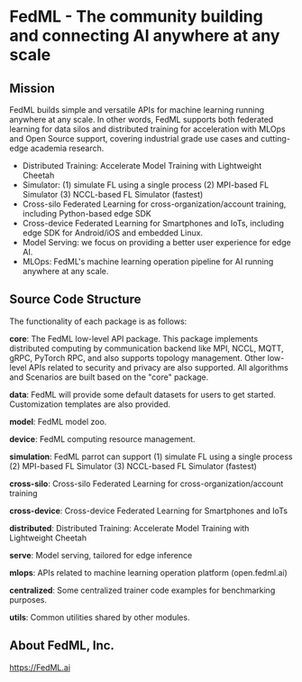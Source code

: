 # FedML - The community building and connecting AI anywhere at any scale

## Mission
FedML builds simple and versatile APIs for machine learning running anywhere at any scale.
In other words, FedML supports both federated learning for data silos and distributed training for acceleration with MLOps and Open Source support, covering industrial grade use cases and cutting-edge academia research.

- Distributed Training: Accelerate Model Training with Lightweight Cheetah
- Simulator: (1) simulate FL using a single process (2) MPI-based FL Simulator (3) NCCL-based FL Simulator (fastest)
- Cross-silo Federated Learning for cross-organization/account training, including Python-based edge SDK
- Cross-device Federated Learning for Smartphones and IoTs, including edge SDK for Android/iOS and embedded Linux.
- Model Serving: we focus on providing a better user experience for edge AI.
- MLOps: FedML's machine learning operation pipeline for AI running anywhere at any scale.

## Source Code Structure


The functionality of each package is as follows:

**core**: The FedML low-level API package. This package implements distributed computing by communication backend like MPI, NCCL, MQTT, gRPC, PyTorch RPC, and also supports topology management. 
Other low-level APIs related to security and privacy are also supported. All algorithms and Scenarios are built based on the "core" package.

**data**: FedML will provide some default datasets for users to get started. Customization templates are also provided.

**model**: FedML model zoo.

**device**: FedML computing resource management.

**simulation**: FedML parrot can support (1) simulate FL using a single process (2) MPI-based FL Simulator (3) NCCL-based FL Simulator (fastest)

**cross-silo**: Cross-silo Federated Learning for cross-organization/account training

**cross-device**: Cross-device Federated Learning for Smartphones and IoTs

**distributed**: Distributed Training: Accelerate Model Training with Lightweight Cheetah

**serve**: Model serving, tailored for edge inference

**mlops**: APIs related to machine learning operation platform (open.fedml.ai)

**centralized**: Some centralized trainer code examples for benchmarking purposes.

**utils**: Common utilities shared by other modules.

## About FedML, Inc.
https://FedML.ai
